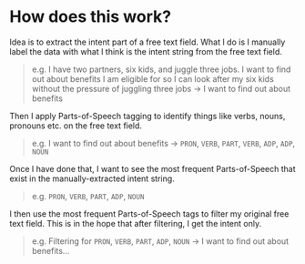 # How does this work?
Idea is to extract the intent part of a free text field. What I do is I manually label the data with what I think is the intent string from the free text field.

> e.g. I have two partners, six kids, and juggle three jobs. I want to find out about benefits I am eligible for so I can look after my six kids without the pressure of juggling three jobs -> I want to find out about benefits

Then I apply Parts-of-Speech tagging to identify things like verbs, nouns, pronouns etc. on the free text field.
> e.g. I want to find out about benefits -> `PRON`, `VERB`, `PART`, `VERB`, `ADP`, `ADP`, `NOUN`

Once I have done that, I want to see the most frequent Parts-of-Speech that exist in the manually-extracted intent string.
> e.g. `PRON`, `VERB`, `PART`, `ADP`, `NOUN`

I then use the most frequent Parts-of-Speech tags to filter my original free text field. This is in the hope that after filtering, I get the intent only.
> e.g. Filtering for `PRON`, `VERB`, `PART`, `ADP`, `NOUN` -> I want to find out about benefits…
